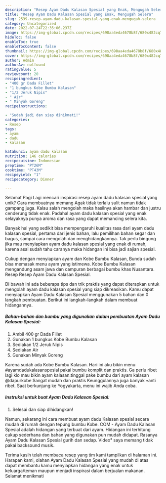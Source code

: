 ```yaml
---
description: "Resep Ayam Dadu Kalasan Spesial yang Enak, Mengugah Selera"
title: "Resep Ayam Dadu Kalasan Spesial yang Enak, Mengugah Selera"
slug: 2539-resep-ayam-dadu-kalasan-spesial-yang-enak-mengugah-selera
category: Uncategorized
date: 2022-07-24T22:35:06.237Z
image: https://img-global.cpcdn.com/recipes/698aa4eda4678b8f/680x482cq70/ayam-dadu-kalasan-spesial-foto-resep-utama.jpg
hideToc: false
enableToc: true
enableTocContent: false
thumbnail: https://img-global.cpcdn.com/recipes/698aa4eda4678b8f/680x482cq70/ayam-dadu-kalasan-spesial-foto-resep-utama.jpg
cover: https://img-global.cpcdn.com/recipes/698aa4eda4678b8f/680x482cq70/ayam-dadu-kalasan-spesial-foto-resep-utama.jpg
author: Admin
authorAv: notfound
ratingvalue: 5
reviewcount: 20
recipeingredient:
- "400 gr Dada Fillet"
- "1 bungkus Kobe Bumbu Kalasan"
- "1/2 Jeruk Nipis"
- " Air"
- " Minyak Goreng"
recipeinstructions:

- "Sudah jadi dan siap dinikmati!"
categories:
- Resep
tags:
- ayam
- dadu
- kalasan

katakunci: ayam dadu kalasan 
nutrition: 146 calories
recipecuisine: Indonesian
preptime: "PT26M"
cooktime: "PT43M"
recipeyield: "1"
recipecategory: Dinner

---
```



Selamat Pagi Lagi mencari inspirasi resep ayam dadu kalasan spesial yang unik? Cara membuatnya memang Agak tidak terlalu sulit namun tidak gampang juga. Kalau salah mengolah maka hasilnya akan hambar dan justru cenderung tidak enak. Padahal ayam dadu kalasan spesial yang enak selayaknya punya aroma dan rasa yang dapat memancing selera kita.


Banyak hal yang sedikit bisa mempengaruhi kualitas rasa dari ayam dadu kalasan spesial, pertama dari jenis bahan, lalu pemilihan bahan segar dan bagus, sampai cara mengolah dan menghidangkannya. Tak perlu bingung jika mau menyiapkan ayam dadu kalasan spesial yang enak di rumah, karena asal sudah tahu caranya maka hidangan ini bisa jadi sajian spesial.

Cukup dengan menyiapkan ayam dan Kobe Bumbu Kalasan, Bunda sudah bisa memasak menu ayam yang istimewa. Kobe Bumbu Kalasan mengandung asam jawa dan campuran berbagai bumbu khas Nusantara. Resep Resep Ayam Dadu Kalasan Spesial.


Di bawah ini ada beberapa tips dan trik praktis yang dapat diterapkan untuk mengolah ayam dadu kalasan spesial yang siap dikreasikan. Kamu dapat menyiapkan Ayam Dadu Kalasan Spesial menggunakan 5 bahan dan 0 langkah pembuatan. Berikut ini langkah-langkah dalam membuat hidangannya.

<!--inarticleads1-->

##### Bahan-bahan dan bumbu yang digunakan dalam pembuatan Ayam Dadu Kalasan Spesial:

1. Ambil 400 gr Dada Fillet
1. Gunakan 1 bungkus Kobe Bumbu Kalasan
1. Sediakan 1/2 Jeruk Nipis
1. Sediakan  Air
1. Gunakan  Minyak Goreng


Karena sudah ada Kobe Bumbu Kalasan. Hari ini aku bikin menu #ayamdadukalasanspesial pakai bumbu komplit dan praktis. Ga perlu ribet lagi klo mau bikin ayam kalasan.tinggal pake bumbu dari ayam kalasan @dapurkobe Sangat mudah dan praktis Keunggulannya juga banyak •anti ribet. Saat berkunjung ke Yogyakarta, menu ini wajib Anda coba. 

<!--inarticleads2-->

##### Instruksi untuk buat Ayam Dadu Kalasan Spesial:


1. Selesai dan siap dihidangkan!

Namun, sekarang ini cara membuat ayam dadu Kalasan spesial secara mudah di rumah dengan tepung bumbu Kobe. COM - Ayam Dadu Kalasan Spesial adalah hidangan yang terbuat dari ayam. Hidangan ini terhitung cukup sederhana dan bahan yang digunakan pun mudah didapat. Rasanya Ayam Dadu Kalasan Spesial gurih dan sedap. Video² saya memang tidak pakai backsound musik. 

Terima kasih telah membaca resep yang tim kami tampilkan di halaman ini. Harapan kami, olahan Ayam Dadu Kalasan Spesial yang mudah di atas dapat membantu kamu menyiapkan hidangan yang enak untuk keluarga/teman maupun menjadi inspirasi dalam berjualan makanan. Selamat menikmati
